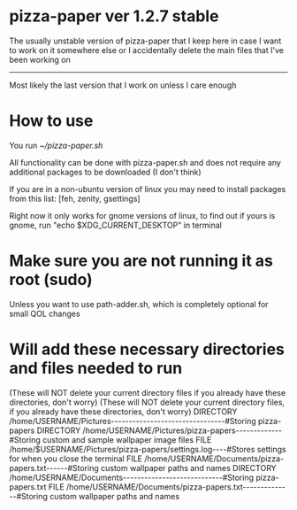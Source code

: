 # pizza-paper ver 1.2.7 stable
The usually unstable version of pizza-paper that I keep here in case I want to work on it somewhere else or I accidentally delete the main files that I've been working on
___
Most likely the last version that I work on unless I care enough

# How to use
You run _~/pizza-paper.sh_

All functionality can be done with pizza-paper.sh and does not require any additional packages to be downloaded (I don't think)

If you are in a non-ubuntu version of linux you may need to install packages from this list: [feh, zenity, gsettings]

Right now it only works for gnome versions of linux, to find out if yours is gnome, run "echo $XDG_CURRENT_DESKTOP" in terminal

# Make sure you are not running it as root (sudo)
Unless you want to use path-adder.sh, which is completely optional for small QOL changes

# Will add these necessary directories and files needed to run
(These will NOT delete your current directory files if you already have these directories, don't worry)
(These will NOT delete your current directory files, if you already have these directories, don't worry)
DIRECTORY /home/USERNAME/Pictures--------------------------------#Storing pizza-papers
DIRECTORY /home/USERNAME/Pictures/pizza-papers-------------#Storing custom and sample wallpaper image files
FILE /home/$USERNAME/Pictures/pizza-papers/settings.log----#Stores settings for when you close the terminal
FILE /home/USERNAME/Documents/pizza-papers.txt------#Storing custom wallpaper paths and names
DIRECTORY /home/USERNAME/Documents----------------------------#Storing pizza-papers.txt
FILE /home/USERNAME/Documents/pizza-papers.txt--------------#Storing custom wallpaper paths and names
